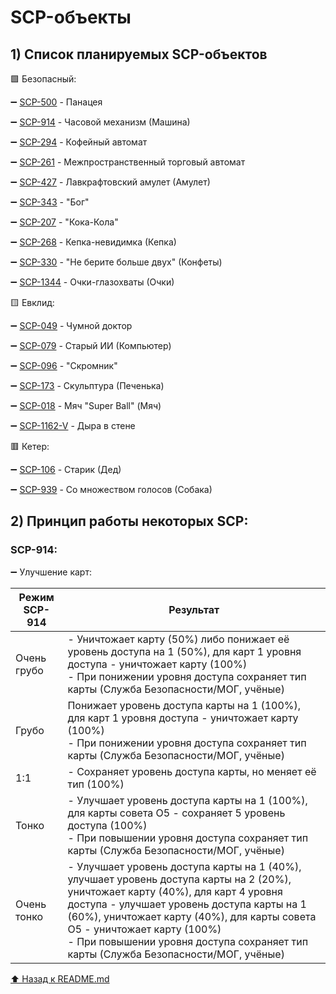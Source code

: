 # SCP-объекты

## 1) Список планируемых SCP-объектов

🟩 Безопасный:

➖ [SCP-500](http://scpfoundation.net/scp-500) - Панацея

➖ [SCP-914](http://scpfoundation.net/scp-914) - Часовой механизм (Машина)

➖ [SCP-294](http://scpfoundation.net/scp-294) - Кофейный автомат

➖ [SCP-261](http://scpfoundation.net/scp-261) - Межпространственный торговый автомат

➖ [SCP-427](http://scpfoundation.net/scp-427) - Лавкрафтовский амулет (Амулет)

➖ [SCP-343](http://scpfoundation.net/scp-343) - "Бог"

➖ [SCP-207](http://scpfoundation.net/scp-207) - "Кока-Кола"

➖ [SCP-268](http://scpfoundation.net/scp-268) - Кепка-невидимка (Кепка)

➖ [SCP-330](http://scpfoundation.net/scp-330) - "Не берите больше двух" (Конфеты)

➖ [SCP-1344](http://scpfoundation.net/scp-1344) - Очки-глазохваты (Очки)

🟨 Евклид:

➖ [SCP-049](http://scpfoundation.net/scp-049) - Чумной доктор

➖ [SCP-079](http://scpfoundation.net/scp-079) - Старый ИИ (Компьютер)

➖ [SCP-096](http://scpfoundation.net/scp-096) - "Скромник"

➖ [SCP-173](http://scpfoundation.net/scp-173) - Скульптура (Печенька)

➖ [SCP-018](http://scpfoundation.net/scp-018) - Мяч "Super Ball" (Мяч)

➖ [SCP-1162-V](http://scpfoundation.net/scp-1162-v) - Дыра в стене

🟥 Кетер:

➖ [SCP-106](http://scpfoundation.net/scp-106) - Старик (Дед)

➖ [SCP-939](http://scpfoundation.net/scp-939) - Со множеством голосов (Собака)

## 2) Принцип работы некоторых SCP:

### SCP-914:

➖ Улучшение карт:

| Режим SCP-914 | Результат |
|---------------|-----------|
| Очень грубо | - Уничтожает карту (50%) либо понижает её уровень доступа на 1 (50%), для карт 1 уровня доступа - уничтожает карту (100%) <br>- При понижении уровня доступа сохраняет тип карты (Служба Безопасности/МОГ, учёные) |
| Грубо | Понижает уровень доступа карты на 1 (100%), для карт 1 уровня доступа - уничтожает карту (100%) <br>- При понижении уровня доступа сохраняет тип карты (Служба Безопасности/МОГ, учёные) |
| 1:1 | - Сохраняет уровень доступа карты, но меняет её тип (100%) |
| Тонко | - Улучшает уровень доступа карты на 1 (100%), для карты совета O5 - сохраняет 5 уровень доступа (100%) <br>- При повышении уровня доступа сохраняет тип карты (Служба Безопасности/МОГ, учёные) |
| Очень тонко | - Улучшает уровень доступа карты на 1 (40%), улучшает уровень доступа карты на 2 (20%), уничтожает карту (40%), для карт 4 уровня доступа - улучшает уровень доступа карты на 1 (60%), уничтожает карту (40%), для карты совета O5 - уничтожает карту (100%) <br>- При повышении уровня доступа сохраняет тип карты (Служба Безопасности/МОГ, учёные) |

[⬆️ Назад к README.md](README.md)
